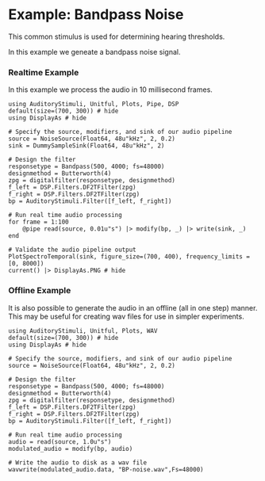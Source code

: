 # Example: Bandpass Noise

This common stimulus is used for determining hearing thresholds.

In this example we geneate a bandpass noise signal.

### Realtime Example

In this example we process the audio in 10 millisecond frames.

```@example realtime
using AuditoryStimuli, Unitful, Plots, Pipe, DSP
default(size=(700, 300)) # hide
using DisplayAs # hide

# Specify the source, modifiers, and sink of our audio pipeline
source = NoiseSource(Float64, 48u"kHz", 2, 0.2)
sink = DummySampleSink(Float64, 48u"kHz", 2)

# Design the filter
responsetype = Bandpass(500, 4000; fs=48000)
designmethod = Butterworth(4)
zpg = digitalfilter(responsetype, designmethod)
f_left = DSP.Filters.DF2TFilter(zpg)
f_right = DSP.Filters.DF2TFilter(zpg)
bp = AuditoryStimuli.Filter([f_left, f_right])

# Run real time audio processing
for frame = 1:100
    @pipe read(source, 0.01u"s") |> modify(bp, _) |> write(sink, _)
end

# Validate the audio pipeline output
PlotSpectroTemporal(sink, figure_size=(700, 400), frequency_limits = [0, 8000])
current() |> DisplayAs.PNG # hide
```


### Offline Example

It is also possible to generate the audio in an offline (all in one step) manner. This may be useful for creating wav files for use in simpler experiments.

```@example offline
using AuditoryStimuli, Unitful, Plots, WAV
default(size=(700, 300)) # hide
using DisplayAs # hide

# Specify the source, modifiers, and sink of our audio pipeline
source = NoiseSource(Float64, 48u"kHz", 2, 0.2)

# Design the filter
responsetype = Bandpass(500, 4000; fs=48000)
designmethod = Butterworth(4)
zpg = digitalfilter(responsetype, designmethod)
f_left = DSP.Filters.DF2TFilter(zpg)
f_right = DSP.Filters.DF2TFilter(zpg)
bp = AuditoryStimuli.Filter([f_left, f_right])

# Run real time audio processing
audio = read(source, 1.0u"s")
modulated_audio = modify(bp, audio)

# Write the audio to disk as a wav file
wavwrite(modulated_audio.data, "BP-noise.wav",Fs=48000)
```
